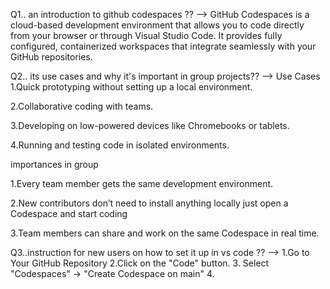 Q1.. an introduction to github codespaces ??
--> GitHub Codespaces is a cloud-based development environment that allows you to code directly from your browser or through Visual Studio Code. It provides fully configured, containerized workspaces that integrate seamlessly with your GitHub repositories.

Q2.. its use cases and why it's important in group projects??
--> Use Cases
1.Quick prototyping without setting up a local environment.

2.Collaborative coding with teams.

3.Developing on low-powered devices like Chromebooks or tablets.

4.Running and testing code in isolated environments.

importances in group

1.Every team member gets the same development environment.

2.New contributors don’t need to install anything locally just open a Codespace and start coding 

3.Team members can share and work on the same Codespace in real time.

Q3..instruction for new users on how to set it up in vs code ??
--> 1.Go to Your GitHub Repository
2.Click on the "Code" button.
3. Select "Codespaces" → "Create Codespace on main"
4.
